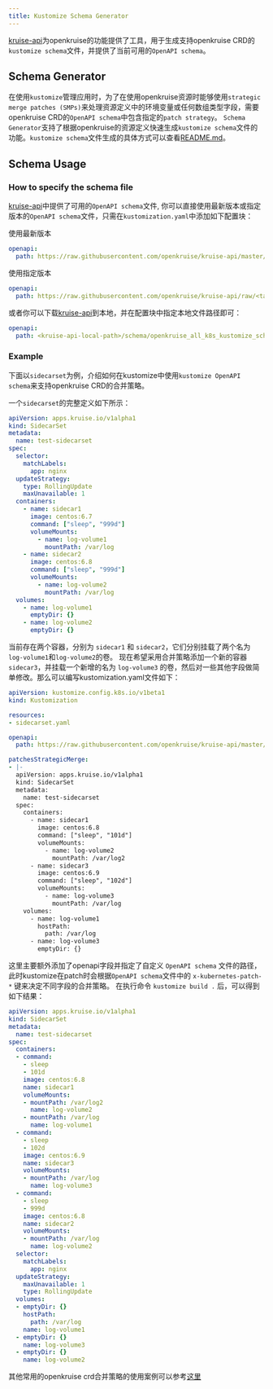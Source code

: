 ```yaml
---
title: Kustomize Schema Generator
---
```



[kruise-api](https://github.com/openkruise/kruise-api)为openkruise的功能提供了工具，用于生成支持openkruise CRD的`kustomize schema`文件，并提供了当前可用的`OpenAPI schema`。

## Schema Generator

在使用`kustomize`管理应用时，为了在使用openkruise资源时能够使用`strategic merge patches (SMPs)`来处理资源定义中的环境变量或任何数组类型字段，需要openkruise CRD的`OpenAPI schema`中包含指定的`patch strategy`。
`Schema Generator`支持了根据openkruise的资源定义快速生成`kustomize schema`文件的功能。`kustomize schema`文件生成的具体方式可以查看[README.md](https://github.com/openkruise/kruise-api/blob/master/cmd/gen-schema/README.md)。

## Schema Usage

### How to specify the schema file

[kruise-api](https://github.com/openkruise/kruise-api)中提供了可用的`OpenAPI schema`文件, 你可以直接使用最新版本或指定版本的`OpenAPI schema`文件，只需在`kustomization.yaml`中添加如下配置块：

使用最新版本

```yaml
openapi:
  path: https://raw.githubusercontent.com/openkruise/kruise-api/master/schema/openkruise_all_k8s_kustomize_schema.json
```

使用指定版本

```yaml
openapi:
  path: https://raw.githubusercontent.com/openkruise/kruise-api/raw/<tag>/schema/argo_all_k8s_kustomize_schema.json
```

或者你可以下载[kruise-api](https://github.com/openkruise/kruise-api)到本地，并在配置块中指定本地文件路径即可：

```yaml
openapi:
  path: <kruise-api-local-path>/schema/openkruise_all_k8s_kustomize_schema.json
```

### Example

下面以`sidecarset`为例，介绍如何在kustomize中使用`kustomize OpenAPI schema`来支持openkruise CRD的合并策略。

一个`sidecarset`的完整定义如下所示：

```yaml
apiVersion: apps.kruise.io/v1alpha1
kind: SidecarSet
metadata:
  name: test-sidecarset
spec:
  selector:
    matchLabels:
      app: nginx
  updateStrategy:
    type: RollingUpdate
    maxUnavailable: 1
  containers:
    - name: sidecar1
      image: centos:6.7
      command: ["sleep", "999d"]
      volumeMounts:
        - name: log-volume1
          mountPath: /var/log
    - name: sidecar2
      image: centos:6.8
      command: ["sleep", "999d"] 
      volumeMounts:
        - name: log-volume2
          mountPath: /var/log
  volumes: 
    - name: log-volume1
      emptyDir: {}
    - name: log-volume2
      emptyDir: {}
```

当前存在两个容器，分别为 `sidecar1` 和 `sidecar2`，它们分别挂载了两个名为`log-volume1`和`log-volume2`的卷。 现在希望采用合并策略添加一个新的容器`sidecar3`，并挂载一个新增的名为 `log-volume3` 的卷，然后对一些其他字段做简单修改。那么可以编写kustomization.yaml文件如下：

```yaml
apiVersion: kustomize.config.k8s.io/v1beta1
kind: Kustomization

resources:
- sidecarset.yaml

openapi:
  path: https://raw.githubusercontent.com/openkruise/kruise-api/master/schema/openkruise_all_k8s_kustomize_schema.json

patchesStrategicMerge:
- |-
  apiVersion: apps.kruise.io/v1alpha1
  kind: SidecarSet
  metadata:
    name: test-sidecarset
  spec:
    containers:
      - name: sidecar1
        image: centos:6.8
        command: ["sleep", "101d"]
        volumeMounts:
          - name: log-volume2
            mountPath: /var/log2
      - name: sidecar3
        image: centos:6.9
        command: ["sleep", "102d"]
        volumeMounts:
          - name: log-volume3
            mountPath: /var/log
    volumes:
      - name: log-volume1
        hostPath:
          path: /var/log
      - name: log-volume3
        emptyDir: {}
```

这里主要额外添加了openapi字段并指定了自定义 `OpenAPI schema` 文件的路径，此时kustomize在patch时会根据`OpenAPI schema`文件中的 `x-kubernetes-patch-*` 键来决定不同字段的合并策略。
在执行命令 `kustomize build .` 后，可以得到如下结果：

```yaml
apiVersion: apps.kruise.io/v1alpha1
kind: SidecarSet
metadata:
  name: test-sidecarset
spec:
  containers:
  - command:
    - sleep
    - 101d
    image: centos:6.8
    name: sidecar1
    volumeMounts:
    - mountPath: /var/log2
      name: log-volume2
    - mountPath: /var/log
      name: log-volume1
  - command:
    - sleep
    - 102d
    image: centos:6.9
    name: sidecar3
    volumeMounts:
    - mountPath: /var/log
      name: log-volume3
  - command:
    - sleep
    - 999d
    image: centos:6.8
    name: sidecar2
    volumeMounts:
    - mountPath: /var/log
      name: log-volume2
  selector:
    matchLabels:
      app: nginx
  updateStrategy:
    maxUnavailable: 1
    type: RollingUpdate
  volumes:
  - emptyDir: {}
    hostPath:
      path: /var/log
    name: log-volume1
  - emptyDir: {}
    name: log-volume3
  - emptyDir: {}
    name: log-volume2
```

其他常用的openkruise crd合并策略的使用案例可以参考[这里](https://github.com/openkruise/kruise-api/tree/master/test/kustomize/kruise)